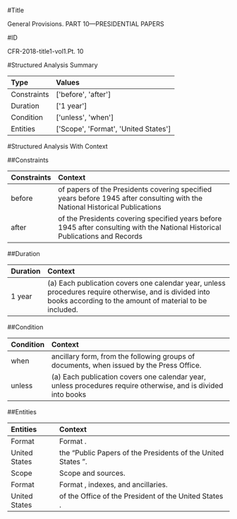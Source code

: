 #Title

General Provisions. PART 10—PRESIDENTIAL PAPERS


#ID

CFR-2018-title1-vol1.Pt. 10


#Structured Analysis Summary

| Type        | Values                               |
|:------------|:-------------------------------------|
| Constraints | ['before', 'after']                  |
| Duration    | ['1 year']                           |
| Condition   | ['unless', 'when']                   |
| Entities    | ['Scope', 'Format', 'United States'] |


#Structured Analysis With Context

 


##Constraints

| Constraints   | Context                                                                                                                       |
|:--------------|:------------------------------------------------------------------------------------------------------------------------------|
| before        | of papers of the Presidents covering specified years before 1945 after consulting with the National Historical Publications   |
| after         | of the Presidents covering specified years before 1945 after consulting with the National Historical Publications and Records |


##Duration

| Duration   | Context                                                                                                                                                           |
|:-----------|:------------------------------------------------------------------------------------------------------------------------------------------------------------------|
| 1 year     | (a) Each publication covers one calendar year, unless procedures require otherwise, and is divided into books according to the amount of material to be included. |


##Condition

| Condition   | Context                                                                                                        |
|:------------|:---------------------------------------------------------------------------------------------------------------|
| when        | ancillary form, from the following groups of documents, when  issued by the Press Office.                      |
| unless      | (a) Each publication covers one calendar year,  unless procedures require otherwise, and is divided into books |


##Entities

| Entities      | Context                                                                  |
|:--------------|:-------------------------------------------------------------------------|
| Format        | Format .                                                                 |
| United States | the &#8220;Public Papers of the Presidents of the United States &#8221;. |
| Scope         | Scope  and sources.                                                      |
| Format        | Format , indexes, and ancillaries.                                       |
| United States | of the Office of the President of the United States .                    |


